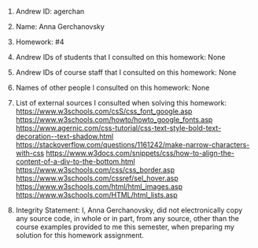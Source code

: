 1) Andrew ID: agerchan

2) Name: Anna Gerchanovsky

3) Homework: #4

4) Andrew IDs of students that I consulted on this homework: None

5) Andrew IDs of course staff that I consulted on this homework: None

6) Names of other people I consulted on this homework: None

7) List of external sources I consulted when solving this homework:
https://www.w3schools.com/csS/css_font_google.asp
https://www.w3schools.com/howto/howto_google_fonts.asp
https://www.agernic.com/css-tutorial/css-text-style-bold-text-decoration--text-shadow.html
https://stackoverflow.com/questions/1161242/make-narrow-characters-with-css
https://www.w3docs.com/snippets/css/how-to-align-the-content-of-a-div-to-the-bottom.html
https://www.w3schools.com/css/css_border.asp
https://www.w3schools.com/cssref/sel_hover.asp
https://www.w3schools.com/html/html_images.asp 
https://www.w3schools.com/HTML/html_lists.asp

8) Integrity Statement: I, Anna Gerchanovsky, did not electronically copy any
source code, in whole or in part, from any source, other than the course
examples provided to me this semester, when preparing my solution for this
homework assignment.